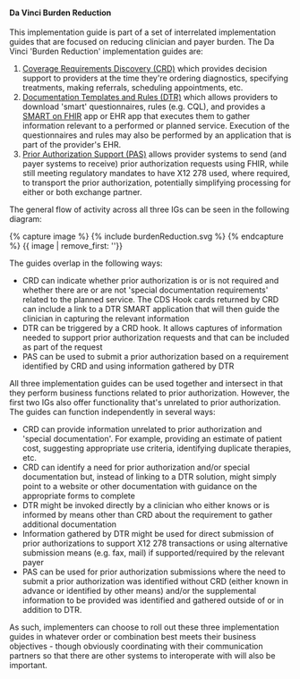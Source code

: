 #### Da Vinci Burden Reduction
This implementation guide is part of a set of interrelated implementation guides that are focused on reducing clinician and payer burden.  The Da Vinci 'Burden Reduction' implementation guides are:

1. [Coverage Requirements Discovery (CRD)](http://hl7.org/fhir/us/davinci-crd) which provides decision support to providers at the time they're ordering diagnostics, specifying treatments, making referrals, scheduling appointments, etc.
2. [Documentation Templates and Rules (DTR)](http://hl7.org/fhir/us/davinci-dtr) which allows providers to download 'smart' questionnaires, rules (e.g. CQL), and provides a [SMART on FHIR](http://www.hl7.org/fhir/smart-app-launch/) app or EHR app that executes them to gather information relevant to a performed or planned service.  Execution of the questionnaires and rules may also be performed by an application that is part of the provider's EHR.
3. [Prior Authorization Support (PAS)](http://hl7.org/fhir/us/davinci-pas) allows provider systems to send (and payer systems to receive) prior authorization requests using FHIR, while still meeting regulatory mandates to have X12 278 used, where required, to transport the prior authorization, potentially simplifying processing for either or both exchange partner.

The general flow of activity across all three IGs can be seen in the following diagram:

{% capture image %}
{% include burdenReduction.svg %}
{% endcapture %}
{{ image | remove_first: '<?xml version="1.0" encoding="UTF-8" standalone="no"?>'}}

The guides overlap in the following ways:

* CRD can indicate whether prior authorization is or is not required and whether there are or are not 'special documentation requirements' related to the planned service.  The CDS Hook cards returned by CRD can include a link to a DTR SMART application that will then guide the clinician in capturing the relevant information
* DTR can be triggered by a CRD hook.  It allows captures of information needed to support prior authorization requests and that can be included as part of the request
* PAS can be used to submit a prior authorization based on a requirement identified by CRD and using information gathered by DTR

All three implementation guides can be used together and intersect in that they perform business functions related to prior authorization.  However, the first two IGs also offer functionality that's
unrelated to prior authorization.  The guides can function independently in several ways:

* CRD can provide information unrelated to prior authorization and 'special documentation'.  For example, providing an estimate of patient cost, suggesting appropriate use criteria, identifying duplicate therapies, etc.
* CRD can identify a need for prior authorization and/or special documentation but, instead of linking to a DTR solution, might simply point to a website or other documentation with guidance on the appropriate forms to complete
* DTR might be invoked directly by a clinician who either knows or is informed by means other than CRD about the requirement to gather additional documentation
* Information gathered by DTR might be used for direct submission of prior authorizations to support X12 278 transactions or using alternative submission means (e.g. fax, mail) if supported/required by the relevant payer
* PAS can be used for prior authorization submissions where the need to submit a prior authorization was identified without CRD (either known in advance or identified by other means) and/or the supplemental information to be provided was identified and gathered outside of or in addition to DTR.

As such, implementers can choose to roll out these three implementation guides in whatever order or combination best meets their business objectives - though obviously coordinating with their communication partners so that there are other systems to interoperate with will also be important.
